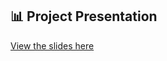 ## 📊 Project Presentation
[View the slides here](https://docs.google.com/presentation/d/1PWXA_hLwckMvE9hKUPA2oK0tOLXQpRx6L_1gyBQKGv0/edit?usp=sharing)

